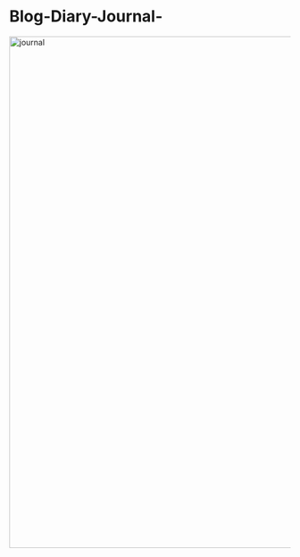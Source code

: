 # Blog-Diary-Journal-

<img width="917" alt="journal" src="https://user-images.githubusercontent.com/91526218/163390822-ab1e1f7c-92f4-41e0-b8f2-e3a61e2cbe60.PNG">
